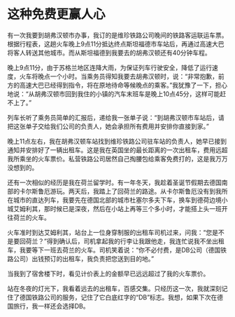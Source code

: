 # 这种免费更赢人心

有一次我要到胡弗汉顿市办事，我订的是维珍铁路公司晚间的铁路客运联运车票。根据行程表，这趟火车晚上9点11分抵达终点斯坦福德市车站后，再通过高速大巴将客人转送其他城市。而从斯坦福德到我要去的胡弗汉顿还有40分钟车程。 

晚上9点11分，由于苏格兰地区连降大雨，为保证列车行驶安全，降低了运行速度，火车将晚点一个小时。当乘务员得知我要去胡弗汉顿时，说：“非常抱歉，前方的高速大巴已经得到指令，将在原地待命等候晚点的乘客。”我犹豫了一下，担心地说：“从胡弗汉顿市回到我住的小镇的汽车末班车是晚上10点45分，这样可能赶不上了。” 

列车长听了乘务员简单的汇报后，递给我一张单子说：“到胡弗汉顿市车站后，请把这张单子交给我们公司的负责人，她会承担所有费用并安排你直接到家。” 

晚上11点左右，我在胡弗汉顿车站找到维珍铁路公司驻车站的负责人，她早已接到通知并安排好了一辆出租车。这是我在英国坐的最长距离的一次出租车，费用远超我所乘坐的火车票价。私营铁路公司居然自己掏腰包给乘客免费打的，这是我万万没想到的。 

还有一次相似的经历是我在荷兰留学时。有一年冬天，我趁着圣诞节假期去德国南部的卡尔斯鲁厄游玩。两天后，我踏上了回荷兰的路途。从卡尔斯鲁厄没有到我所在城市的直达列车，我要先在德国北部的城市杜塞尔多夫下车，换车到德荷边境小城艾姆利其，那时候已是深夜，然后在小站上再等三个多小时，才能搭上头一班开往荷兰的火车。 

火车准时到达艾姆利其，站台上一位身穿制服的出租车司机过来，问我：“您是不是要回荷兰？”得到确认后，司机拿起我的行李让我跟他走，我连忙说我不坐出租车，我要等下一班去荷兰的火车。司机笑着说：“你不必付费，是DB公司（德国铁路公司）出钱预订的出租车，我负责把您送到目的地。” 

当我到了宿舍楼下时，看见计价表上的金额早已远远超过了我的火车票价。 

站在冬夜的灯光下，我看着远去的出租车，百感交集。只经历这一次，我就深刻记住了德国铁路公司的服务，记住了它白底红字的“DB”标志。我想，如果下次在德国旅行，我一样还会选择DB。